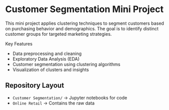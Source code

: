 # Customer Segmentation Mini Project

This mini project applies clustering techniques to segment customers based on purchasing behavior and demographics. The goal is to identify distinct customer groups for targeted marketing strategies.

Key Features
- Data preprocessing and cleaning
- Exploratory Data Analysis (EDA)
- Customer segmentation using clustering algorithms
- Visualization of clusters and insights

## Repository Layout
- `Customer Segmentation/` → Jupyter notebooks for code
- `Online Retail` → Contains the raw data

